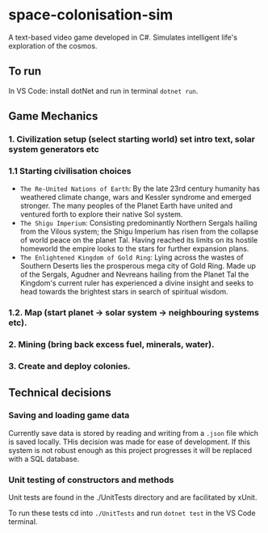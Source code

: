 # space-colonisation-sim
A text-based video game developed in C#. Simulates intelligent life's exploration of the cosmos.

## To run

In VS Code: install dotNet and run in terminal `dotnet run`.

## Game Mechanics

### 1. Civilization setup (select starting world) set intro text, solar system generators etc

### 1.1 Starting civilisation choices
 - `The Re-United Nations of Earth`: By the late 23rd century humanity has weathered climate change, wars and Kessler syndrome and emerged stronger. The many peoples of the Planet Earth have united and ventured forth to explore their native Sol system.
 - `The Shigu Imperium`: Consisting predominantly Northern Sergals hailing from the Vilous system; the Shigu Imperium has risen from the collapse of world peace on the planet Tal. Having reached its limits on its hostile homeworld the empire looks to the stars for further expansion plans.
 - `The Enlightened Kingdom of Gold Ring`: Lying across the wastes of Southern Deserts lies the prosperous mega city of Gold Ring. Made up of the Sergals, Agudner and Nevreans hailing from the Planet Tal the Kingdom's current ruler has experienced a divine insight and seeks to head towards the brightest stars in search of spiritual wisdom.

### 1.2. Map (start planet -> solar system -> neighbouring systems etc).

### 2. Mining (bring back excess fuel, minerals, water).

### 3. Create and deploy colonies.

## Technical decisions

### Saving and loading game data

Currently save data is stored by reading and writing from a `.json` file which is saved locally. THis decision was made for ease of development. If this system is not robust enough as this project progresses it will be replaced with a SQL database.

### Unit testing of constructors and methods

Unit tests are found in the ./UnitTests directory and are facilitated by xUnit.

To run these tests cd into `./UnitTests` and run `dotnet test` in the VS Code terminal.
